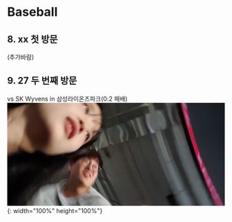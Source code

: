# Baseball

## 8. xx 첫 방문
(추가바람)

## 9. 27 두 번째 방문
vs SK Wyvens in 삼성라이온즈파크(0:2 패배)  
![단체사진 ㅎㅎ](static/9.28/1.jpg){: width="100%" height="100%"}